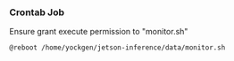 ### Crontab Job
Ensure grant execute permission to "monitor.sh"
```
@reboot /home/yockgen/jetson-inference/data/monitor.sh
```
